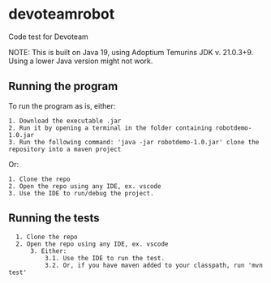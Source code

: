 # devoteamrobot
Code test for Devoteam

NOTE: This is built on Java 19, using Adoptium Temurins JDK v. 21.0.3+9. Using a lower Java version might not work.

## Running the program
To run the program as is, either:

    1. Download the executable .jar
    2. Run it by opening a terminal in the folder containing robotdemo-1.0.jar 
    3. Run the following command: 'java -jar robotdemo-1.0.jar' clone the repository into a maven project

Or:

    1. Clone the repo
    2. Open the repo using any IDE, ex. vscode
    3. Use the IDE to run/debug the project.


## Running the tests
      1. Clone the repo
      2. Open the repo using any IDE, ex. vscode
          3. Either:
              3.1. Use the IDE to run the test.
              3.2. Or, if you have maven added to your classpath, run 'mvn test'
  

